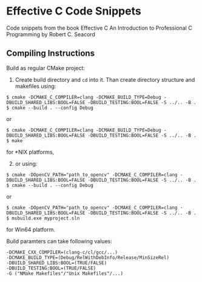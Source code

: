 # Effective C Code Snippets
Code snippets from the book Effective C An Introduction to Professional C Programming by Robert C. Seacord


## Compiling Instructions
Build as regular CMake project:
1. Create build directory and `cd` into it. Than create directory structure and
makefiles using:
```
$ cmake -DCMAKE_C_COMPILER=clang -DCMAKE_BUILD_TYPE=Debug -DBUILD_SHARED_LIBS:BOOL=FALSE -DBUILD_TESTING:BOOL=FALSE -S ../.. -B .
$ cmake --build . --config Debug
```
or
```
$ cmake -DCMAKE_C_COMPILER=clang -DCMAKE_BUILD_TYPE=Debug -DBUILD_SHARED_LIBS:BOOL=FALSE -DBUILD_TESTING:BOOL=FALSE -S ../.. -B .
$ make
```

for \*NIX platforms,

2. or using:
```
$ cmake -DOpenCV_PATH="path_to_opencv" -DCMAKE_C_COMPILER=clang -DBUILD_SHARED_LIBS:BOOL=FALSE -DBUILD_TESTING:BOOL=FALSE -S ../.. -B .
$ cmake --build . --config Debug
```
or
```
$ cmake -DOpenCV_PATH="path_to_opencv" -DCMAKE_C_COMPILER=clang -DBUILD_SHARED_LIBS:BOOL=FALSE -DBUILD_TESTING:BOOL=FALSE -S ../.. -B .
$ msbuild.exe myproject.sln
```

for Win64 platform.

Build paramters can take following values:
```
-DCMAKE_CXX_COMPILER=(clang-c/cl/gcc/...)
-DCMAKE_BUILD_TYPE=(Debug/RelWithDebInfo/Release/MinSizeRel)
-DBUILD_SHARED_LIBS:BOOL=(TRUE/FALSE)
-DBUILD_TESTING:BOOL=(TRUE/FALSE)
-G ("NMake Makefiles"/"Unix Makefiles"/...)
```
